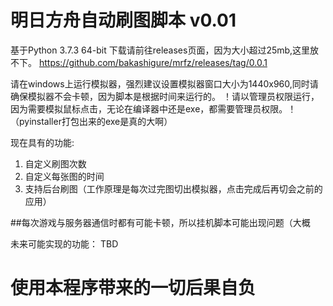 # 明日方舟自动刷图脚本 v0.01

基于Python 3.7.3 64-bit
下载请前往releases页面，因为大小超过25mb,这里放不下。
https://github.com/bakashigure/mrfz/releases/tag/0.0.1

请在windows上运行模拟器，强烈建议设置模拟器窗口大小为1440x960,同时请确保模拟器不会卡顿，因为脚本是根据时间来运行的。
！请以管理员权限运行，因为需要模拟鼠标点击，无论在编译器中还是exe，都需要管理员权限。！（pyinstaller打包出来的exe是真的大啊）


现在具有的功能:
  1. 自定义刷图次数
  2. 自定义每张图的时间
  3. 支持后台刷图（工作原理是每次过完图切出模拟器，点击完成后再切会之前的应用）
  
##每次游戏与服务器通信时都有可能卡顿，所以挂机脚本可能出现问题（大概

未来可能实现的功能：
TBD

# 使用本程序带来的一切后果自负

